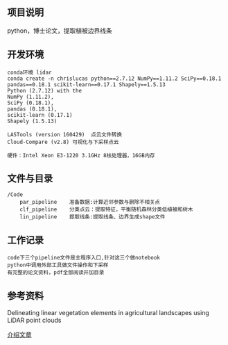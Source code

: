 ## 项目说明
 python，博士论文，提取植被边界线条
 
## 开发环境
	conda环境 lidar
	conda create -n chrislucas python==2.7.12 NumPy==1.11.2 SciPy==0.18.1 pandas==0.18.1 scikit-learn==0.17.1 Shapely==1.5.13
	Python (2.7.12) with the 
    NumPy (1.11.2),
	SciPy (0.18.1), 
	pandas (0.18.1), 
	scikit-learn (0.17.1)
	Shapely (1.5.13)

	LASTools (version 160429)  点云文件转换
	Cloud-Compare (v2.8) 可视化与下采样点云

	硬件：Intel Xeon E3-1220 3.1GHz 8核处理器，16GB内存
## 文件与目录 
	/Code
		par_pipeline	准备数据:计算近邻参数与删除不相关点
		clf_pipeline	分类点云：提取特征，平衡随机森林分类低植被和树木
		lin_pipeline	提取线条:提取线条、边界生成shape文件
## 工作记录
	code下三个pipeline文件是主程序入口,针对这三个做notebook
	python中调用外部工具做文件操作和下采样
	有完整的论文资料，pdf全部阅读并加目录

## 参考资料
Delineating linear vegetation elements in agricultural landscapes using LiDAR point clouds

[介绍文章](https://spatialeconomics.nl/en/a-new-method-for-measuring-vegetation-lidar-data/)